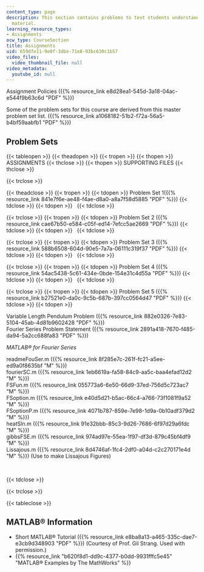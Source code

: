 ```yaml
---
content_type: page
description: This section contains problems to test students understanding of course
  material.
learning_resource_types:
- Assignments
ocw_type: CourseSection
title: Assignments
uid: 659dfe11-9e0f-3dbe-71e8-93bc630c1b57
video_files:
  video_thumbnail_file: null
video_metadata:
  youtube_id: null
---
```


Assignment Policies ({{% resource_link e8d28ea1-545d-3a18-04ac-e544f9b63c6d "PDF" %}})

Some of the problem sets for this course are derived from this master problem set list. ({{% resource_link a1068182-51b2-f72a-56a5-b4bf59aabfb1 "PDF" %}})

Problem Sets
------------

{{< tableopen >}}
{{< theadopen >}}
{{< tropen >}}
{{< thopen >}}
ASSIGNMENTS
{{< thclose >}}
{{< thopen >}}
SUPPORTING FILES
{{< thclose >}}

{{< trclose >}}

{{< theadclose >}}
{{< tropen >}}
{{< tdopen >}}
Problem Set 1({{% resource_link 841e7f6e-ae48-f4ae-d8a0-a8a7f58d5885 "PDF" %}})
{{< tdclose >}}
{{< tdopen >}}
 
{{< tdclose >}}

{{< trclose >}}
{{< tropen >}}
{{< tdopen >}}
Problem Set 2 ({{% resource_link cae67b50-e584-c05f-ed14-7efcc5ae2669 "PDF" %}})
{{< tdclose >}}
{{< tdopen >}}
 
{{< tdclose >}}

{{< trclose >}}
{{< tropen >}}
{{< tdopen >}}
Problem Set 3 ({{% resource_link 588b6508-604d-90e5-7a7a-06111c319f37 "PDF" %}})
{{< tdclose >}}
{{< tdopen >}}
 
{{< tdclose >}}

{{< trclose >}}
{{< tropen >}}
{{< tdopen >}}
Problem Set 4 ({{% resource_link 54ac5438-5c61-434e-0bde-154e31c4d55a "PDF" %}})
{{< tdclose >}}
{{< tdopen >}}
 
{{< tdclose >}}

{{< trclose >}}
{{< tropen >}}
{{< tdopen >}}
Problem Set 5 ({{% resource_link b27521e0-da0c-9c5b-687b-397cc0564d47 "PDF" %}})
{{< tdclose >}}
{{< tdopen >}}


Variable Length Pendulum Problem ({{% resource_link 882e0326-7e83-5104-45ab-4d81b9602428 "PDF" %}})  
Fourier Series Problem Statement ({{% resource_link 2891a418-7670-f485-da94-5a2cc688fa83 "PDF" %}})  
  
_MATLAB® for Fourier Series_  
  
readmeFouSer.m ({{% resource_link 8f285e7c-261f-fc21-a5ee-ed9a0f8635bf "M" %}})  
fourierSC.m ({{% resource_link 1eb6619a-fa58-84c9-aa5c-baa4efad12d2 "M" %}})  
FSFun.m ({{% resource_link 055773a6-6e50-66d9-37ed-756d5c723ac7 "M" %}})  
FSoption.m ({{% resource_link e40d5d21-b5ac-66c4-a766-73f1081f9a52 "M" %}})  
FSoptionP.m ({{% resource_link 4071b787-859e-7e98-1d9a-0b10adf379d2 "M" %}})  
heatSln.m ({{% resource_link 91e32bbb-85c3-9d26-7686-6f97d29a6fdc "M" %}})  
gibbsFSE.m ({{% resource_link 974ad97e-55ea-1f97-df3d-879c45bf4df9 "M" %}})  
Lissajous.m ({{% resource_link 8d4746af-1fc4-2df0-a04d-c2c270171e4d "M" %}}) (Use to make Lissajous Figures)  
  
 


{{< tdclose >}}

{{< trclose >}}

{{< tableclose >}}

MATLAB® Information
-------------------

*   Short MATLAB® Tutorial ({{% resource_link e8ba8a13-a465-335c-dae7-e3cb9d348903 "PDF" %}}) (Courtesy of Prof. Gil Strang. Used with permission.)
*   {{% resource_link "b620f8d1-dd9c-4377-b0dd-9931fffc5e45" "MATLAB® Examples by The MathWorks" %}}